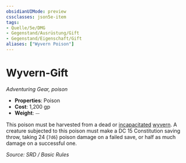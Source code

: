 ```yaml
---
obsidianUIMode: preview
cssclasses: json5e-item
tags:
- Quelle/5e/DMG
- Gegenstand/Ausrüstung/Gift
- Gegenstand/Eigenschaft/Gift
aliases: ["Wyvern Poison"]
---
```

# Wyvern-Gift
*Adventuring Gear, poison*  

- **Properties**: Poison
- **Cost**: 1,200 gp
- **Weight**: ⏤

This poison must be harvested from a dead or [incapacitated](rules/conditions.md#incapacitated) [wyvern](../Bestiarium/Drachen/wyvern.md). A creature subjected to this poison must make a DC 15 Constitution saving throw, taking 24 (`7d6`) poison damage on a failed save, or half as much damage on a successful one.

*Source: SRD / Basic Rules*